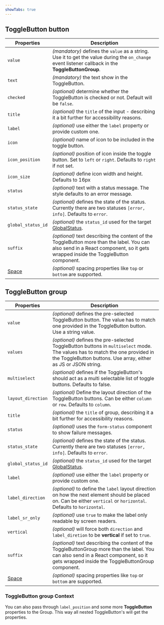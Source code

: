 ```yaml
---
showTabs: true
---
```


## ToggleButton button

| Properties                                  | Description                                                                                                                                                                     |
| ------------------------------------------- | ------------------------------------------------------------------------------------------------------------------------------------------------------------------------------- |
| `value`                                     | _(mandatory)_ defines the `value` as a string. Use it to get the value during the `on_change` event listener callback in the **ToggleButtonGroup**.                             |
| `text`                                      | _(mandatory)_ the text show in the ToggleButton.                                                                                                                                |
| `checked`                                   | _(optional)_ determine whether the ToggleButton is checked or not. Default will be `false`.                                                                                     |
| `title`                                     | _(optional)_ the `title` of the input - describing it a bit further for accessibility reasons.                                                                                  |
| `label`                                     | _(optional)_ use either the `label` property or provide custom one.                                                                                                             |
| `icon`                                      | _(optional)_ name of icon to be included in the toggle button.                                                                                                                  |
| `icon_position`                             | _(optional)_ position of icon inside the toggle button. Set to `left` or `right`. Defaults to `right` if not set.                                                               |
| `icon_size`                                 | _(optional)_ define icon width and height. Defaults to 16px                                                                                                                     |
| `status`                                    | _(optional)_ text with a status message. The style defaults to an error message.                                                                                                |
| `status_state`                              | _(optional)_ defines the state of the status. Currently there are two statuses `[error, info]`. Defaults to `error`.                                                            |
| `global_status_id`                          | _(optional)_ the `status_id` used for the target [GlobalStatus](/uilib/components/global-status).                                                                               |
| `suffix`                                    | _(optional)_ text describing the content of the ToggleButton more than the label. You can also send in a React component, so it gets wrapped inside the ToggleButton component. |
| [Space](/uilib/components/space/properties) | _(optional)_ spacing properties like `top` or `bottom` are supported.                                                                                                           |

## ToggleButton group

| Properties                                  | Description                                                                                                                                                                                     |
| ------------------------------------------- | ----------------------------------------------------------------------------------------------------------------------------------------------------------------------------------------------- |
| `value`                                     | _(optional)_ defines the pre-selected ToggleButton button. The value has to match one provided in the ToggleButton button. Use a string value.                                                  |
| `values`                                    | _(optional)_ defines the pre-selected ToggleButton buttons in `multiselect` mode. The values has to match the one provided in the ToggleButton buttons. Use array, either as JS or JSON string. |
| `multiselect`                               | _(optional)_ defines if the ToggleButton's should act as a multi selectable list of toggle buttons. Defaults to false.                                                                          |
| `layout_direction`                          | _(optional)_ Define the layout direction of the ToggleButton buttons. Can be either `column` or `row`. Defaults to `column`.                                                                    |
| `title`                                     | _(optional)_ the `title` of group, describing it a bit further for accessibility reasons.                                                                                                       |
| `status`                                    | _(optional)_ uses the `form-status` component to show failure messages.                                                                                                                         |
| `status_state`                              | _(optional)_ defines the state of the status. Currently there are two statuses `[error, info]`. Defaults to `error`.                                                                            |
| `global_status_id`                          | _(optional)_ the `status_id` used for the target [GlobalStatus](/uilib/components/global-status).                                                                                               |
| `label`                                     | _(optional)_ use either the `label` property or provide custom one.                                                                                                                             |
| `label_direction`                           | _(optional)_ to define the `label` layout direction on how the next element should be placed on. Can be either `vertical` or `horizontal`. Defaults to `horizontal`.                            |
| `label_sr_only`                             | _(optional)_ use `true` to make the label only readable by screen readers.                                                                                                                      |
| `vertical`                                  | _(optional)_ will force both `direction` and `label_diretion` to be **vertical** if set to `true`.                                                                                              |
| `suffix`                                    | _(optional)_ text describing the content of the ToggleButtonGroup more than the label. You can also send in a React component, so it gets wrapped inside the ToggleButtonGroup component.       |
| [Space](/uilib/components/space/properties) | _(optional)_ spacing properties like `top` or `bottom` are supported.                                                                                                                           |

### ToggleButton group Context

You can also pass through `label_position` and some more **ToggleButton** properties to the Group. This way all nested ToggleButton's will get the properties.
